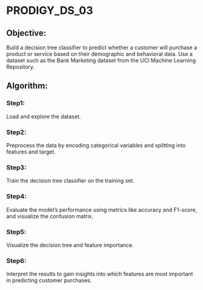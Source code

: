 # PRODIGY_DS_03

## Objective:
Build a decision tree classifier to predict whether a customer will purchase a product or service based on their demographic and behavioral data. Use a dataset such as the Bank Marketing dataset from the UCI Machine Learning Repository.

## Algorithm:

### Step1:
Load and explore the dataset.
### Step2:
Preprocess the data by encoding categorical variables and splitting into features and target.
### Step3:
Train the decision tree classifier on the training set.
### Step4:
Evaluate the model’s performance using metrics like accuracy and F1-score, and visualize the confusion matrix.
### Step5:
Visualize the decision tree and feature importance.
### Step6:
Interpret the results to gain insights into which features are most important in predicting customer purchases.
